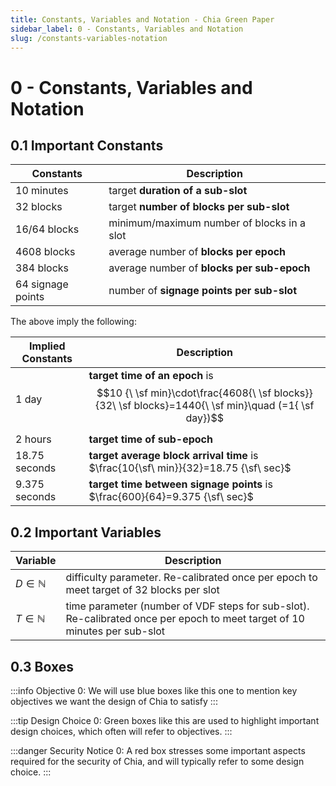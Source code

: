 ```yaml
---
title: Constants, Variables and Notation - Chia Green Paper
sidebar_label: 0 - Constants, Variables and Notation
slug: /constants-variables-notation
---
```


# 0 - Constants, Variables and Notation

## 0.1 Important Constants

| Constants         | Description                                |
| ----------------- | ------------------------------------------ |
| 10 minutes        | target **duration of a sub-slot**          |
| 32 blocks         | target **number of blocks per sub-slot**   |
| 16/64 blocks      | minimum/maximum number of blocks in a slot |
| 4608 blocks       | average number of **blocks per epoch**     |
| 384 blocks        | average number of **blocks per sub-epoch** |
| 64 signage points | number of **signage points per sub-slot**  |

The above imply the following:

| Implied Constants | Description                                                                                                                         |
| ----------------- | ----------------------------------------------------------------------------------------------------------------------------------- |
| 1 day             | **target time of an epoch** is $$10 {\ \sf min}\cdot\frac{4608{\ \sf blocks}}{32\ \sf blocks}=1440{\ \sf min}\quad (=1{ \sf day})$$ |
| 2 hours           | **target time of sub-epoch**                                                                                                        |
| 18.75 seconds     | **target average block arrival time** is $\frac{10{\sf\ min}}{32}=18.75 {\sf\ sec}$                                                 |
| 9.375 seconds     | **target time between signage points** is $\frac{600}{64}=9.375 {\sf\ sec}$                                                         |

## 0.2 Important Variables

| Variable           | Description                                                                                                                 |
| ------------------ | --------------------------------------------------------------------------------------------------------------------------- |
| $D\in{\mathbb N}$  | difficulty parameter. Re-calibrated once per epoch to meet target of $32$ blocks per slot                                   |
| $T\in {\mathbb N}$ | time parameter (number of VDF steps for sub-slot). Re-calibrated once per epoch to meet target of $10$ minutes per sub-slot |

## 0.3 Boxes

:::info Objective 0:
We will use blue boxes like this one to mention key objectives we want the design of Chia to satisfy
:::

:::tip Design Choice 0:
Green boxes like this are used to highlight important design choices, which often will refer to objectives.
:::

:::danger Security Notice 0:
A red box stresses some important aspects required for the security of Chia, and will typically refer to some design choice.
:::
